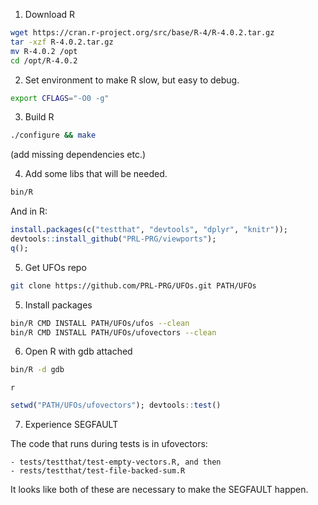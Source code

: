 1. Download R

```bash
wget https://cran.r-project.org/src/base/R-4/R-4.0.2.tar.gz
tar -xzf R-4.0.2.tar.gz
mv R-4.0.2 /opt
cd /opt/R-4.0.2
```

2. Set environment to make R slow, but easy to debug. 

```bash
export CFLAGS="-O0 -g"
```

3. Build R

```bash
./configure && make
```

(add missing dependencies etc.)

4. Add some libs that will be needed.

```bash
bin/R
```

And in R:

```R
install.packages(c("testthat", "devtools", "dplyr", "knitr"));
devtools::install_github("PRL-PRG/viewports");
q();
```

5. Get UFOs repo

```bash
git clone https://github.com/PRL-PRG/UFOs.git PATH/UFOs
```


5. Install packages

```bash
bin/R CMD INSTALL PATH/UFOs/ufos --clean
bin/R CMD INSTALL PATH/UFOs/ufovectors --clean
```

6. Open R with gdb attached

```bash
bin/R -d gdb
```

```gdb
r
```

```R
setwd("PATH/UFOs/ufovectors"); devtools::test()
```

7. Experience SEGFAULT

The code that runs during tests is in ufovectors:

    - tests/testthat/test-empty-vectors.R, and then
    - rests/testthat/test-file-backed-sum.R

It looks like both of these are necessary to make the SEGFAULT happen.
